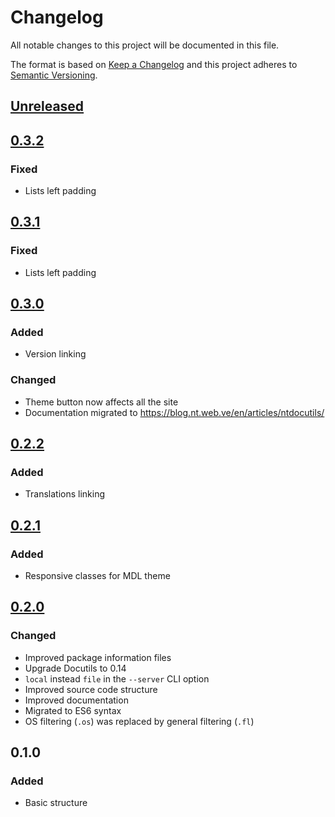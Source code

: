 # Changelog

All notable changes to this project will be documented in this file.

The format is based on [Keep a Changelog](http://keepachangelog.com/en/1.0.0/)
and this project adheres to [Semantic Versioning](http://semver.org/spec/v2.0.0.html).

[Unreleased]: https://github.com/ntrrg/NtDocutils/compare/v0.3.2...HEAD
## [Unreleased][]

[0.3.2]: https://github.com/ntrrg/NtDocutils/compare/v0.3.1...v0.3.2
## [0.3.2][]

### Fixed

* Lists left padding

[0.3.1]: https://github.com/ntrrg/NtDocutils/compare/v0.3.0...v0.3.1
## [0.3.1][]

### Fixed

* Lists left padding

[0.3.0]: https://github.com/ntrrg/NtDocutils/compare/v0.2.2...v0.3.0
## [0.3.0][]

### Added

* Version linking

### Changed

* Theme button now affects all the site
* Documentation migrated to https://blog.nt.web.ve/en/articles/ntdocutils/

[0.2.2]: https://github.com/ntrrg/NtDocutils/compare/v0.2.1...v0.2.2
## [0.2.2][]

### Added

* Translations linking

[0.2.1]: https://github.com/ntrrg/NtDocutils/compare/v0.2.0...v0.2.1
## [0.2.1][]

### Added

* Responsive classes for MDL theme

[0.2.0]: https://github.com/ntrrg/NtDocutils/compare/v0.1.0...v0.2.0
## [0.2.0][]

### Changed

* Improved package information files
* Upgrade Docutils to 0.14
* `local` instead `file` in the `--server` CLI option
* Improved source code structure
* Improved documentation
* Migrated to ES6 syntax
* OS filtering (`.os`) was replaced by general filtering (`.fl`)

## 0.1.0

### Added

* Basic structure
